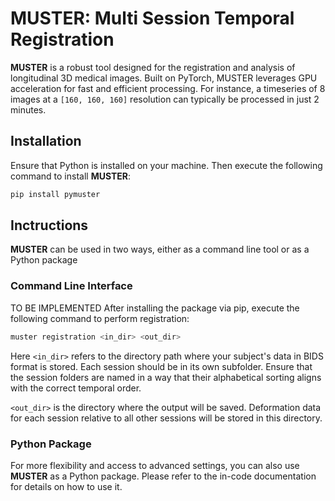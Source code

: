 # MUSTER: Multi Session Temporal Registration
**MUSTER** is a robust tool designed for the registration and analysis of longitudinal 3D medical images. Built on PyTorch, MUSTER leverages GPU acceleration for fast and efficient processing. For instance, a timeseries of 8 images at a ``[160, 160, 160]`` resolution can typically be processed in just 2 minutes.
## Installation
Ensure that Python is installed on your machine. Then execute the following command to install **MUSTER**:

```bash
pip install pymuster
```
## Inctructions
**MUSTER** can be used in two ways, either as a command line tool or as a Python package

### Command Line Interface
TO BE IMPLEMENTED
After installing the package via pip, execute the following command to perform registration:
```bash
muster registration <in_dir> <out_dir>
```
Here ``<in_dir>`` refers to the directory path where your subject's data in BIDS format is stored. Each session should be in its own subfolder. Ensure that the session folders are named in a way that their alphabetical sorting aligns with the correct temporal order.

``<out_dir>`` is the directory where the output will be saved. Deformation data for each session relative to all other sessions will be stored in this directory.

### Python Package
For more flexibility and access to advanced settings, you can also use **MUSTER** as a Python package. Please refer to the in-code documentation for details on how to use it.
